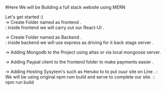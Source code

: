 #Here We will be Building a full stack website using MERN

Let's get started :)
<br/>
-> Create Folder named as frontend .
<br/>
: inside frontend we will carry out our React-UI .

-> Create Folder named as Backend .
<br />
: inside backend we will use express as driving for it back stage server .

-> Adding Mongodb to the Project using altas or via local mongoose server.

-> Adding Paypal client to the frontend folder to make payments easier .

-> Adding Hosting Sysytem's such as Heruko to to put ouur site on Line .
: We will be using original npm rum build and serve to complete our site. :: npm run build
